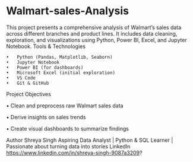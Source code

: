 # Walmart-sales-Analysis
This project presents a comprehensive analysis of Walmart’s sales data across different branches and product lines. It includes data cleaning, exploration, and visualizations using Python, Power BI, Excel, and Jupyter Notebook.
Tools & Technologies

	•	Python (Pandas, Matplotlib, Seaborn)
	•	Jupyter Notebook
	•	Power BI (for dashboards)
	•	Microsoft Excel (initial exploration)
	•	VS Code
	•	Git & GitHub

 
Project Objectives

•	Clean and preprocess raw Walmart sales data
 
  •	Derive insights on sales trends
 
•	Create visual dashboards to summarize findings

Author
Shreya Singh 
Aspiring Data Analyst | Python & SQL Learner | Passionate about turning data into stories
LinkedIn https://www.linkedin.com/in/shreya-singh-9087a3209?
